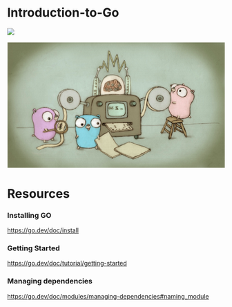 <!-- #region -->
# <a id='7'>Introduction-to-Go</a>

![](https://forthebadge.com/images/badges/go.svg)


![Repo List](./images/go.png)



# Resources
### Installing GO
https://go.dev/doc/install
<!-- #endregion -->

### Getting Started
https://go.dev/doc/tutorial/getting-started

### Managing dependencies
https://go.dev/doc/modules/managing-dependencies#naming_module


